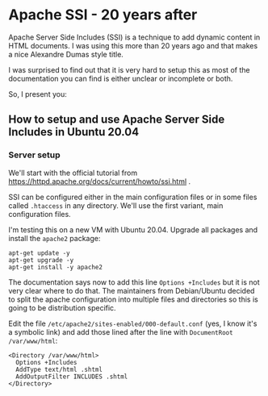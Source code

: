 # Apache SSI - 20 years after

Apache Server Side Includes (SSI) is a technique to add dynamic content in HTML documents. I was using this more than 20 years ago and that makes a nice Alexandre Dumas style title. 

I was surprised to find out that it is very hard to setup this as most of the documentation you can find is either unclear or incomplete or both.

So, I present you: 

## How to setup and use Apache Server Side Includes in Ubuntu 20.04

### Server setup

We'll start with the official tutorial from https://httpd.apache.org/docs/current/howto/ssi.html . 

SSI can be configured either in the main configuration files or in some files called `.htaccess` in any directory. We'll use the first variant, main configuration files.

I'm testing this on a new VM with Ubuntu 20.04. Upgrade all packages and install the `apache2` package:

```
apt-get update -y
apt-get upgrade -y
apt-get install -y apache2
``` 

The documentation says now to add this line `Options +Includes` but it is not very clear where to do that. The maintainers from Debian/Ubuntu decided to split the apache configuration into multiple files and directories so this is going to be distribution specific.

Edit the file `/etc/apache2/sites-enabled/000-default.conf` (yes, I know it's a symbolic link) and add those lined after the line with `DocumentRoot /var/www/html`:

```
<Directory /var/www/html>
  Options +Includes
  AddType text/html .shtml
  AddOutputFilter INCLUDES .shtml
</Directory>
```



